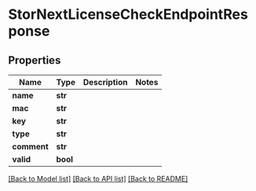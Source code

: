 # StorNextLicenseCheckEndpointResponse


## Properties
Name | Type | Description | Notes
------------ | ------------- | ------------- | -------------
**name** | **str** |  | 
**mac** | **str** |  | 
**key** | **str** |  | 
**type** | **str** |  | 
**comment** | **str** |  | 
**valid** | **bool** |  | 

[[Back to Model list]](../#documentation-for-models) [[Back to API list]](../#documentation-for-api-endpoints) [[Back to README]](../)


